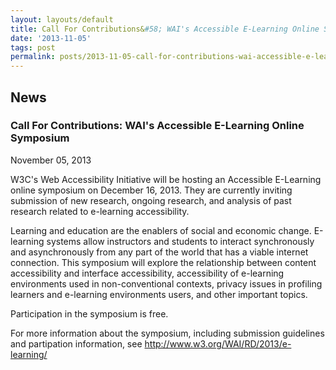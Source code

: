 ```yaml
---
layout: layouts/default
title: Call For Contributions&#58; WAI's Accessible E-Learning Online Symposium
date: '2013-11-05'
tags: post
permalink: posts/2013-11-05-call-for-contributions-wai-accessible-e-learning-online-symposium.html
---
```

<article class="floe-content floe-news-item">
                <h2> News </h2>
                <h3>Call For Contributions: WAI's Accessible E-Learning Online Symposium</h3>
                <time class="floe-date" datetime="2013-11-05">November 05, 2013</time>
                <p>
                    W3C's Web Accessibility Initiative will be hosting an Accessible E-Learning
                    online symposium on December 16, 2013. They are currently inviting submission of
                    new research, ongoing research, and analysis of past research related to e-learning accessibility.
                </p>
                <p>
                    Learning and education are the enablers of social and economic change. E-learning
                    systems allow instructors and students to interact synchronously and asynchronously
                    from any part of the world that has a viable internet connection. This symposium will
                    explore the relationship between content accessibility and interface accessibility,
                    accessibility of e-learning environments used in non-conventional contexts,
                    privacy issues in profiling learners and e-learning environments users, and other important topics.
                </p>
                <p>
                    Participation in the symposium is free.
                </p>
                <p>
                    For more information about the symposium, including submission guidelines and partipation information, see
                    <a title="http://www.w3.org/WAI/RD/2013/e-learning/" href="http://www.w3.org/WAI/RD/2013/e-learning/">http://www.w3.org/WAI/RD/2013/e-learning/</a>
                </p>
            </article>
